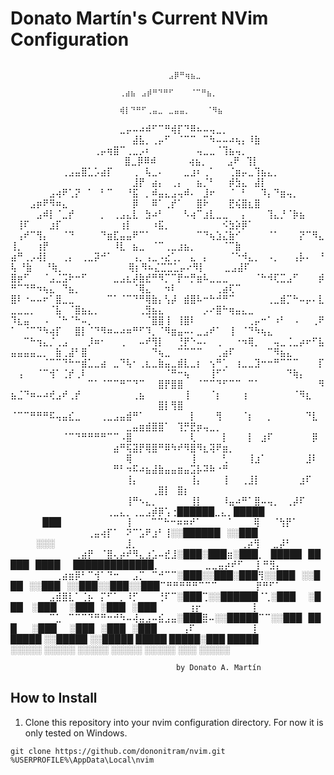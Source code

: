 # Donato Martín's Current NVim Configuration

                                                ⠀⠀⠀⠀⠀⠀⠀⠀⠀⠀⠀⠀⠀⠀⠀⠀⠀⠀⠀⠀⠀⠀⠀⠀⠀⠀⠀⠀⠀⣠⡿⠛⢶⣦⣀⠀⠀⠀⠀⠀⠀⠀⠀⠀⠀⠀⠀⠀⠀
                                                ⠀⠀⠀⠀⠀⠀⠀⠀⠀⠀⠀⠀⠀⠀⠀⠀⠀⠀⠀⠀⢀⣴⣦⠀⣠⡾⠛⠙⠛⠋⠀⠀⠀⠈⠉⠛⣦⡀⠀⠀⠀⠀⠀⠀⠀⠀⠀⠀⠀
                                                ⠀⠀⠀⠀⠀⠀⠀⠀⠀⠀⠀⠀⠀⠀⠀⠀⠀⠀⠀⠀⢾⡇⠙⠛⠋⢀⣤⣀⠀⣀⣤⣤⡀⠀⠀⠀⠈⠻⣦⠀⠀⠀⠀⠀⠀⠀⠀⠀⠀
⠀⠀⠀⠀⠀⠀⠀⠀⠀⠀⠀⠀⠀⠀⠀⠀⠀⣀⡤⠤⠴⠾⠋⠉⠛⢾⡏⠙⠿⠦⠤⢤⣀⡀⠀⠀⠀⠀⠀⠀⠀⠀⠀⠀⠀⠀⠀⠀⠀⠀⠀⠀⠀⠀⠀⠀⠀⠀⠀⠀⠀⠀⠀⠀⠀⠀⠀⠀⣼⣧⡀⢀⡤⠋⠀⠈⠉⠉⠀⠉⠳⠤⠤⠴⢦⡄⠸⣷⠀⠀⠀⠀⠀⠀⠀⠀⠀
⠀⠀⠀⠀⠀⠀⠀⠀⠀⠀⠀⠀⠀⢀⡤⢶⣿⠉⢀⣀⡠⠆⠀⠀⠀⠀⠀⠀⠀⢤⣀⣀⠈⢹⣦⢤⡀⠀⠀⠀⠀⠀⠀⠀⠀⠀⠀⠀⠀⠀ ⠀⠀ ⠀⠀⠀⠀⠀⠀⠀⠀⠀⠀⠀⠀⠀⠀⣿⣀⡿⠿⠾⠀⠀⠀⠀⠀⢴⣦⡀⠀⠀⠀⣠⠟⠀⢹⡇⠀⠀⠀⠀⠀⠀⠀⠀
⠀⠀⠀⠀⠀⠀⠀⠀⢀⣠⣤⣿⣁⡡⣴⡏⠀⠀⠀⢀⠀⢧⣀⠄⠀⠀⠀⣀⣰⠆⢀⠁⠀⠀⢈⣶⡤⣀⢹⣦⣄⡀⠀⠀⠀⠀⠀⠀⠀⠀⠀⠀⠀⠀⠀⠀⠀⠀⠀⠀⠀⠀⠀⠀⠀⠀⠀⠀⣸⡟⠀⣴⡄⠀⢀⡄⠀⠀⣦⡈⠃⠀⠀⡾⣳⣄⠀⣼⡇⠀⠀⠀⠀⠀⠀⠀⠀
⠀⠀⠀⠀⠀⠀⣠⢴⠟⢁⡝⠀⠁⠀⠃⠉⠀⠀⠘⣯⠀⡀⠾⣤⣄⣠⢤⠾⠄⠀⣸⠖⠀⠀⠈⠀⠃⠀⠀⠹⡄⠙⣶⢤⡀⠀⠀⠀⠀⠀⠀⠀⣠⡶⠟⠻⠶⣄⠀⠀⠀⠀⠀⠀⠀⠀⠀⠀⡿⠀⠀⠿⠁⢀⡞⠁⠀⠀⣿⠗⠀⠀⠀⣟⢮⣿⣆⣿⠀⠀⠀⠀⠀⠀⠀⠀⠀
⠀⠀⠀⠀⣠⠾⡇⠈⣀⡞⠀⠀⠀⠀⡀⠀⢀⣠⣄⣇⠀⣳⠴⠃⠀⠀⠀⠣⢴⠉⣰⣇⣀⣀⠀⠀⡄⠀⠀⠀⢹⣄⡘⠈⡷⣦⠀⠀⠀ ⠀⢸⠏⠀⠀⠀⣰⡏⠀⠀⠀⠀⠀⠀⠀⠀⠀⢰⡇⠀⠀⠀⠰⣯⡀⠀⠀⠀⠀⠀⠀⠀⠀⠪⣳⡵⡿⠁⠀⠀⠀⠀⠀⠀⠀⠀⠀
⠀⢠⠞⠉⢻⡄⠀⠀⠈⠙⠀⠀⠀⠀⠙⣶⣏⣤⣤⠟⠉⠁⠀⠀⠀⠀⠀⠀⠀⠉⠙⢦⣱⣌⣷⠊⠀⠀⠀⠀⠈⠁⠀⠀⠀⡝⠉⠻⣄  ⢸⡀⠀⠀⢰⡟⠀⠀⠀⠀⠀⠀⠀⠀⠀⠀⠸⣇⠀⣦⣀⠀⠈⠉⢀⣀⣰⣦⡀⠀⠀⠀⠀⠈⠉⣷⠀⠀⠀⠀⠀⠀⠀⠀⠀⠀
⣴⠛⢀⡠⢼⡇⠀⠀⢀⡄⠀⢀⣀⡽⠚⠁⠀⠀⠀⢠⡀⢠⣀⠠⣔⢁⡀⠀⣄⠀⡄⠀⠀⠀⠈⠑⠺⣄⡀⠀⠠⡀⠀⠀⢠⡧⠄⠀⠘⢧ ⠘⣷⠀⠀⠘⢷⡀⠀⠀⠀⠀⠀⠀⠀⠀⠀⠀⢿⡆⠻⠦⣌⣉⣉⣁⡤⠔⠻⡇⠀⠀⠀⣀⣠⣼⠏⠀⠀⠀⠀⠀⠀⠀⠀⠀⠀
⣿⡶⠋⠀⠀⠈⣠⣈⣩⠗⠒⠋⠀⠀⠀⠀⣀⣠⣆⡼⣷⣞⠛⠻⡉⠉⡟⠒⡛⣶⠧⣀⣀⣀⠀⠀⠀⠀⠈⠓⠺⢏⣉⣠⠋⠀⠀⠀⡾⠛⠉⠙⠛⠲⢦⣄⠀⠙⣦⡀⠀⠀⠀⠀⠀⠀⠀⠀⠈⢿⣄⠀⠀⠲⠇⠀⠀⠀⠀⠀⠀⢀⣴⢏⠉⠀⠀⠀⠀⠀⠀⠀⠀⠀⠀⠀⠀
⣿⠇⠐⠤⠤⠖⠁⣿⣀⣀⠀⠀⠀⠀⠀⠉⠁⠈⠉⠙⠛⢿⣷⡄⢣⡼⠀⣾⣿⠧⠒⠓⠚⠛⠉⠀⠀⠀⠀⠀⢀⣀⣾⡉⠓⠤⡤⠄⣇⣀⣀⣀⡀⠀⠀⠈⣧⠀⠈⣿⣦⣄⡀⠀⠀⠀⠀⠀⠀⢀⣻⣦⣄⠀⠀⠀⠀⠀⠀⡠⠔⣿⠓⢶⣤⣄⣀⠀⠀⠀⠀⠀⠀⠀⠀⠀⠀
⠹⣆⣤⠀⠀⠠⠀⠈⠓⠈⠓⠤⡀⠀⠀⠀⠀⠀⠀⠀⠀⠈⣿⣿⢸⠀⢸⣿⠇⠀⠀⠀⠀⠀⠀⠀⠀⢀⡤⠒⠁⠰⠃⠀⠠⠀⠀⢀⠟⠁⠀⠈⠉⠙⠳⢴⡏⠀⠀⣿⡇⠈⠙⠻⠶⠤⠴⠶⠛⠋⠹⡀⠈⠻⣶⣤⠤⠄⣀⣠⠞⠁⠀⢸⠀⠈⠙⠳⢦⣄⠀⠀⠀⠀⠀⠀⠀
⠀⠀⠉⠓⢲⣄⡈⢀⣠⠀⠀⠀⡸⠶⠂⠀⠀⢀⠀⠀⠤⠞⢻⡇⠀⠀⢘⡟⠑⠤⠄⠀⢀⠀⠀⠐⠲⢿⡀⠀⠀⢤⣀⢈⣀⡴⠖⠋⣧⣤⣤⣤⣤⣀⡀⠀⣷⢀⣼⠃⣿⠀⠀⠀⠀⠀⠀⠀⠀⠀⠀⠙⢦⣀⠀⠉⠉⠉⠉⠀⠀⢀⣴⠏⠀⠀⠀⠀⠀⠉⠻⣦⣄⠀⠀⠀⠀
⠀⠀⠀⠀⠀⠈⠉⠉⠙⠓⠒⣾⣁⣀⣴⠀⣀⠙⢧⠂⢀⣆⣀⣷⣤⣀⣾⣇⣀⡆⠀⢢⠛⢁⠀⢰⣀⣀⣹⠒⠒⠛⠉⠉⠉⠀⠀⠀⡏⠀⢠⠀⠀⠈⠉⢺⠁⢈⡞⢀⠇⠀⠀⠀⠀⠀⠀⠀⠀⠀⠀⠀⠀⠈⠛⠒⢦⠀⠀⠀⢸⠋⠁⠀⠀⠀⠀⠀⠀⠀⠀⠀⠙⢷⡄⠀⠀
⠀⠀⠀⠀⠀⠀⠀⠀⠀⠀⠀⠀⠉⠁⠈⠉⠉⠛⠉⠙⠉⠀⠀⣿⡟⣿⣿⠀⠀⠈⠉⠉⠙⠋⠉⠉⠀⠉⠁⠀⠀⠀⠀⠀⠀⠀⠀⠀⠻⣦⣈⠙⠶⠤⠴⢞⣠⠞⢀⡞⠀⠀⠀⠀⠀⠀⠀⠀⢀⣦⠀⠀⠀⠀⠀⠀⢸⠀⠀⠀⠈⡆⠀⠀⠀⢰⠀⠀⠀⠀⠀⠀⠀⠈⠻⣆⠀
⠀⠀⠀⠀⠀⠀⠀⠀⠀⠀⠀⠀⠀⠀⠀⠀⠀⠀⠀⠀⠀⠀⠀⣿⡇⢻⣿⠀⠀⠀⠀⠀⠀⠀⠀⠀⠀⠀⠀⠀⠀⠀⠀⠀⠀⠀⠀⠀⠀⠈⠉⠉⠛⠛⠛⠯⢤⣤⣎⣀⠀⠀⠀⢀⣀⣠⣤⣾⠛⠁⠀⠀⠀⠀⠀⠀⠀⡇⠀⠀⠀⢻⠀⠀⠀⠈⡆⠀⠀⡀⠀⠀⠀⠀⠀⠙⣇
⠀⠀⠀⠀⠀⠀⠀⠀⠀⠀⠀⠀⠀⠀⠀⠀⠀⠀⣀⣤⣶⣾⣿⣿⠁⠀⢹⡛⣟⡶⢤⣀⡀⠀⠀⠀⠀⠀⠀⠀⠀⠀⠀⠀⠀⠀⠀⠀⠀⠀⠀⠀⠀⠀⠀⠀⠀⠈⠉⠙⠛⠛⠛⠛⠉⠉⠠⣿⠀⠀⠀⠀⠀⠀⠀⠀⠀⢇⠀⠀⠀⠀⡇⠀⠀⠀⡇⠀⣰⠏⠀⠀⠀⠀⠀⠀⡿
⠀⠀⠀⠀⠀⠀⠀⠀⠀⠀⠀⠀⠀⠀⠀⠀⣴⠛⢯⣽⡟⢿⣿⠛⠿⠳⠞⠻⣿⠻⣆⢽⠟⣶⡀⠀⠀⠀⠀⠀⠀⠀⠀⠀⠀⠀⠀⠀⠀⠀⠀⠀⠀⠀⠀⠀⠀⠀⠀⠀⠀⠀⠀⠀⠀⠀⠀⢿⠀⠀⠀⠀⠀⠀⠀⠀⠀⢸⠀⠀⠀⠀⢃⠀⠀⠀⢸⣰⠁⠀⠀⠀⠀⠀⠀⣸⠇
⠀⠀⠀⠀⠀⠀⠀⠀⠀⠀⠀⠀⠀⠀⠀⠀⠛⠃⠲⠯⠴⣦⣼⣷⣤⣤⣶⣤⣩⡧⠽⠷⠐⠛⠀⠀⠀⠀⠀⠀⠀⠀⠀⠀⠀⠀⠀⠀⠀⠀⠀⠀⠀⠀⠀⠀⠀⠀⠀⠀⠀⠀⠀⠀⠀⠀⠀⢸⡄⠀⠀⠀⠀⠀⠀⠀⠀⢸⡄⠀⠀⠀⢸⠀⠀⢀⣸⡇⠀⠀⠀⠀⠀⠀⣰⠏⠀
⠀⠀⠀⠀⠀⠀⠀⠀⠀⠀⠀⠀⠀⠀⠀⠀⠀⠀⠀⠀⠀⠀⢀⣿⡇⠀⣿⡆⠀⠀⠀⠀⠀⠀⠀⠀⠀⠀⠀⠀⠀⠀⠀⠀⠀⠀⠀⠀⠀⠀⠀⠀⠀⠀⠀⠀⠀⠀⠀⠀⠀⠀⠀⠀⠀⠀⠀⢸⠛⠢⣄⡀⠀⠀⠀⠀⠀⢸⡇⠀⠀⠀⠸⣤⠴⠛⠁⣿⠤⢤⡀⠀⢀⡼⠏⠀⠀
⠀⠀⠀⠀⠀⠀⠀⠀⠀⠀⠀⠀⠀⠀⠀⢀⣀⣄⡀⢀⣀⣠⡾⡿⢡⢐██████⣀⣄⡀█████⠀⠀⠀⠀⠀⠀⠀⠀⠀⠀⠀⠀⠀⠀███⠀⠀⠀⠀⠀⠀⠀⠀⠀⠀⢸⠀⠀⠀⠉⠉⠓⠒⠶⠶⠞⠁⠀⠀⠀⠀⠁⠀⠀⠀⢿⠀⠀⠈⢳⡟⠁⠀⠀⠀
⠀⠀⠀⠀⠀⠀⠀⠀⠀⠀⠀⠀⢀⣤⢴⡏⠁⠀⠝⠉⣡⠟⣰⠃⢸░░██████⠀░░███⠀⠀⠀⠀⠀⠀⠀⠀⠀⠀⠀⠀⠀⠀░░░⠀⠀⠀⠀⠀⠀⠀⠀⠀⠀⠀⣸⡀⠀⠀⠀⠀⠀⠀⠀⠀⠀⠀⠀⠀⠀⠀⠀⠀⢀⡴⢻⠀⠀⣀⡼⠃⠀⠀⠀⠀
⠀⠀⠀⠀⠀⠀⠀⠀⠀⠀⢀⣴⡟⠀⠈⣿⢄⡴⠞⠻⣄⣰⣡⠤⣞⣸░███░███⣶░███⡀⠀█████⠀█████⠀████⠀⠀█████████████⡀⠀⠀⠀⠀⠀⠀⠀⣀⣀⣤⡴⠞⠋⠀⠀⡇⠛⣻⡄⠀⠀⠀⠀⠀
⠀⠀⠀⠀⠀⠀⠀⢀⣴⣶⡿⠃⠉⢺⠁⠙⠒⠀⠀⣠⡉⠀⠉⠚⠉⠉░███░░███░███⢻░░███⠀░░███⠀░░███⠀░░███░░███░░███⠉⠛⠛⠛⠛⠛⠉⠉⠉⠀⠀⠀⠀⠀⠀⡟⠛⠋⠁⠀⠀⠀⠀⠀
⠀⠀⠀⠀⠀⠀⣠⣾⣿⣇⠁⢈⡦⠀⡍⠋⠁⡀⠸⡋⠀⠀⠀⢘⠏⠉░███⢉░░██████⠈⢁░███⠀⠀░███⠀ ░███⠀⠀░███⠀░███⠀░███⠀⠀⠀⠀⠀⢰⡖⠀⠀⠀⠀⠀⠀⠀⠀⡇⠀⠀⠀⠀⠀⠀⠀⠀
⠀⠀⠀⠀⠀⠀⠉⣁⠀⠉⠉⠉⠙⠛⠛⠒⠚⠳⠤⢼⣤⣠⠤⣮⣠⣤░███⣿⠤░░█████⠉⠉░░███⠀███⠀⠀ ░███⠀⠀░███⠀░███⠀░███⠀⠀⠀⠀⢠⠏⠀⠀⠀⠀⠀⠀⠀⠀⠀⡇⠀⠀⠀⠀⠀⠀⠀⠀
                          █████  ░░█████  ░░█████    █████ █████░███ █████                       
                         ░░░░░    ░░░░░    ░░░░░    ░░░░░ ░░░░░ ░░░ ░░░░░                        

                                         by Donato A. Martín

## How to Install

1. Clone this repository into your nvim configuration directory. For now it is only tested on Windows.

```shell
git clone https://github.com/dononitram/nvim.git %USERPROFILE%\AppData\Local\nvim
```

